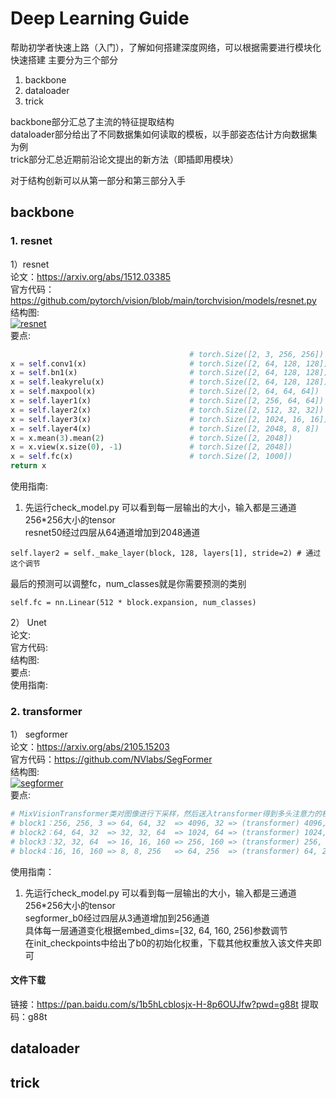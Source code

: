 # Deep Learning Guide

帮助初学者快速上路（入门），了解如何搭建深度网络，可以根据需要进行模块化快速搭建
主要分为三个部分
1. backbone
2. dataloader
3. trick

backbone部分汇总了主流的特征提取结构  
dataloader部分给出了不同数据集如何读取的模板，以手部姿态估计方向数据集为例  
trick部分汇总近期前沿论文提出的新方法（即插即用模块）
  
对于结构创新可以从第一部分和第三部分入手

## backbone

### 1. resnet  
1）resnet  
论文：https://arxiv.org/abs/1512.03385  
官方代码：https://github.com/pytorch/vision/blob/main/torchvision/models/resnet.py  
结构图:  
[![resnet](/root/autodl-tmp/deep-learning-guide/others/img_resnet/resnet01.jpg)](https://github.com/JiaoZixun/Deep-Learning-Guide/blob/main/others/img_resnet/resnet01.jpg)  
要点:  
``` python
                                        # torch.Size([2, 3, 256, 256])
x = self.conv1(x)                       # torch.Size([2, 64, 128, 128])
x = self.bn1(x)                         # torch.Size([2, 64, 128, 128])
x = self.leakyrelu(x)                   # torch.Size([2, 64, 128, 128])
x = self.maxpool(x)                     # torch.Size([2, 64, 64, 64])
x = self.layer1(x)                      # torch.Size([2, 256, 64, 64])
x = self.layer2(x)                      # torch.Size([2, 512, 32, 32])
x = self.layer3(x)                      # torch.Size([2, 1024, 16, 16])
x = self.layer4(x)                      # torch.Size([2, 2048, 8, 8])
x = x.mean(3).mean(2)                   # torch.Size([2, 2048])
x = x.view(x.size(0), -1)               # torch.Size([2, 2048])
x = self.fc(x)                          # torch.Size([2, 1000])
return x
```
使用指南:  
1. 先运行check_model.py 可以看到每一层输出的大小，输入都是三通道256*256大小的tensor  
resnet50经过四层从64通道增加到2048通道
```
self.layer2 = self._make_layer(block, 128, layers[1], stride=2) # 通过这个调节
```
最后的预测可以调整fc，num_classes就是你需要预测的类别
```
self.fc = nn.Linear(512 * block.expansion, num_classes)
```  
2） Unet  
论文:  
官方代码:  
结构图:  
要点:  
使用指南:  

### 2. transformer  
1） segformer  
论文：https://arxiv.org/abs/2105.15203  
官方代码：https://github.com/NVlabs/SegFormer  
结构图:  
[![segformer](/root/autodl-tmp/deep-learning-guide/others/img_segformer/segformer.jpg)  ](https://github.com/JiaoZixun/Deep-Learning-Guide/blob/main/others/img_segformer/segformer.jpg)  
要点:  
``` python
# MixVisionTransformer类对图像进行下采样，然后送入transformer得到多头注意力的权重，再重新合并为图像、
# block1：256, 256, 3 => 64, 64, 32  => 4096, 32 => (transformer) 4096, 32
# block2：64, 64, 32  => 32, 32, 64  => 1024, 64 => (transformer) 1024, 64
# block3：32, 32, 64  => 16, 16, 160 => 256, 160 => (transformer) 256, 160
# block4：16, 16, 160 => 8, 8, 256   => 64, 256  => (transformer) 64, 256
```
使用指南：
1. 先运行check_model.py 可以看到每一层输出的大小，输入都是三通道256*256大小的tensor  
segformer_b0经过四层从3通道增加到256通道  
具体每一层通道变化根据embed_dims=[32, 64, 160, 256]参数调节  
在init_checkpoints中给出了b0的初始化权重，下载其他权重放入该文件夹即可
#### 文件下载
链接：https://pan.baidu.com/s/1b5hLcblosjx-H-8p6OUJfw?pwd=g88t 
提取码：g88t   

## dataloader


## trick
